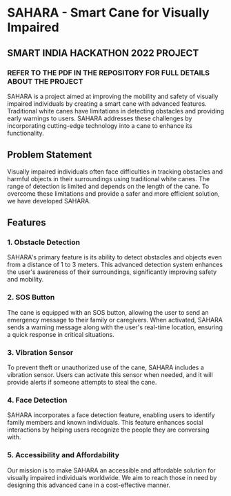 # SAHARA - Smart Cane for Visually Impaired
## SMART INDIA HACKATHON 2022 PROJECT
### REFER TO THE PDF IN THE REPOSITORY FOR FULL DETAILS ABOUT THE PROJECT

SAHARA is a project aimed at improving the mobility and safety of visually impaired individuals by creating a smart cane with advanced features. Traditional white canes have limitations in detecting obstacles and providing early warnings to users. SAHARA addresses these challenges by incorporating cutting-edge technology into a cane to enhance its functionality.

## Problem Statement

Visually impaired individuals often face difficulties in tracking obstacles and harmful objects in their surroundings using traditional white canes. The range of detection is limited and depends on the length of the cane. To overcome these limitations and provide a safer and more efficient solution, we have developed SAHARA.

## Features

### 1. Obstacle Detection

SAHARA's primary feature is its ability to detect obstacles and objects even from a distance of 1 to 3 meters. This advanced detection system enhances the user's awareness of their surroundings, significantly improving safety and mobility.

### 2. SOS Button

The cane is equipped with an SOS button, allowing the user to send an emergency message to their family or caregivers. When activated, SAHARA sends a warning message along with the user's real-time location, ensuring a quick response in critical situations.

### 3. Vibration Sensor

To prevent theft or unauthorized use of the cane, SAHARA includes a vibration sensor. Users can activate this sensor when needed, and it will provide alerts if someone attempts to steal the cane.

### 4. Face Detection

SAHARA incorporates a face detection feature, enabling users to identify family members and known individuals. This feature enhances social interactions by helping users recognize the people they are conversing with.

### 5. Accessibility and Affordability

Our mission is to make SAHARA an accessible and affordable solution for visually impaired individuals worldwide. We aim to reach those in need by designing this advanced cane in a cost-effective manner.

